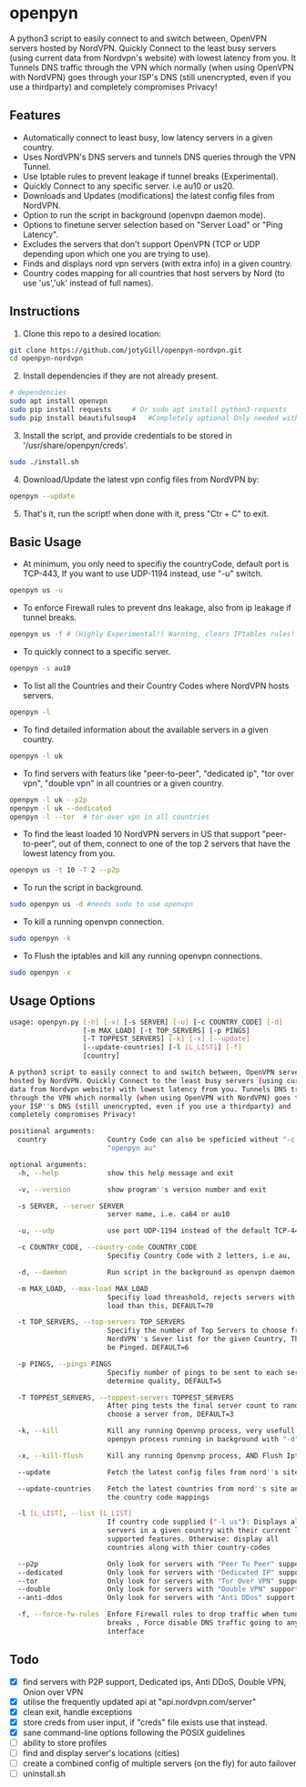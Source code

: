 # openpyn
A python3 script to easily connect to and switch between, OpenVPN servers hosted by NordVPN. Quickly Connect to the least busy servers (using current data from Nordvpn's website) with lowest latency from you. It Tunnels DNS traffic through the VPN which normally (when using OpenVPN with NordVPN) goes through your ISP's DNS (still unencrypted, even if you use a thirdparty) and completely compromises Privacy!

## Features
* Automatically connect to least busy, low latency servers in a given country.
* Uses NordVPN's DNS servers and tunnels DNS queries through the VPN Tunnel.
* Use Iptable rules to prevent leakage if tunnel breaks (Experimental).
* Quickly Connect to any specific server. i.e au10 or us20.
* Downloads and Updates (modifications) the latest config files from NordVPN.
* Option to run the script in background (openvpn daemon mode).
* Options to finetune server selection based on "Server Load" or "Ping Latency".
* Excludes the servers that don't support OpenVPN (TCP or UDP depending upon which one you are trying to use).
* Finds and displays nord vpn servers (with extra info) in a given country.
* Country codes mapping for all countries that host servers by Nord (to use 'us','uk' instead of full names).

## Instructions
1. Clone this repo to a desired location:
``` bash
git clone https://github.com/jotyGill/openpyn-nordvpn.git
cd openpyn-nordvpn
```
2. Install dependencies if they are not already present.
``` bash
# dependencies
sudo apt install openvpn
sudo pip install requests     # Or sudo apt install python3-requests
sudo pip install beautifulsoup4   #Completely optional Only needed with '--updateCountries'
```
3. Install the script, and provide credentials to be stored in '/usr/share/openpyn/creds'.
``` bash
sudo ./install.sh
```
4. Download/Update the latest vpn config files from NordVPN by:
``` bash
openpyn --update
```
5. That's it, run the script! when done with it, press "Ctr + C" to exit.

## Basic Usage
* At minimum, you only need to specifiy the countryCode, default port is TCP-443, If you want to use
UDP-1194 instead, use "-u" switch.
``` bash
openpyn us -u
```
* To enforce Firewall rules to prevent dns leakage, also from ip leakage if tunnel breaks.
``` bash
openpyn us -f # (Highly Experimental!) Warning, clears IPtables rules!
```
* To quickly connect to a specific server.
``` bash
openpyn -s au10
```
* To list all the Countries and their Country Codes where NordVPN hosts servers.
``` bash
openpyn -l
```
* To find detailed information about the available servers in a given country.
``` bash
openpyn -l uk
```
* To find servers with featurs like "peer-to-peer", "dedicated ip", "tor over vpn",
  "double vpn" in all countries or a given country.
``` bash
openpyn -l uk --p2p
openpyn -l uk --dedicated
openpyn -l --tor  # tor over vpn in all countries
```
* To find the least loaded 10 NordVPN servers in US that support "peer-to-peer", out
  of them, connect to one of the top 2 servers that have the lowest latency from you.
``` bash
openpyn us -t 10 -T 2 --p2p
```
* To run the script in background.
``` bash
sudo openpyn us -d #needs sudo to use openvpn
```
* To kill a running openvpn connection.
``` bash
sudo openpyn -k
```
* To Flush the iptables and kill any running openvpn connections.
``` bash
sudo openpyn -x
```

## Usage Options
``` bash
usage: openpyn.py [-h] [-v] [-s SERVER] [-u] [-c COUNTRY_CODE] [-d]
                  [-m MAX_LOAD] [-t TOP_SERVERS] [-p PINGS]
                  [-T TOPPEST_SERVERS] [-k] [-x] [--update]
                  [--update-countries] [-l [L_LIST]] [-f]
                  [country]

A python3 script to easily connect to and switch between, OpenVPN servers
hosted by NordVPN. Quickly Connect to the least busy servers (using current
data from Nordvpn website) with lowest latency from you. Tunnels DNS traffic
through the VPN which normally (when using OpenVPN with NordVPN) goes through
your ISP''s DNS (still unencrypted, even if you use a thirdparty) and
completely compromises Privacy!

positional arguments:
  country               Country Code can also be speficied without "-c," i.e
                        "openpyn au"

optional arguments:
  -h, --help            show this help message and exit

  -v, --version         show program''s version number and exit

  -s SERVER, --server SERVER
                        server name, i.e. ca64 or au10

  -u, --udp             use port UDP-1194 instead of the default TCP-443

  -c COUNTRY_CODE, --country-code COUNTRY_CODE
                        Specifiy Country Code with 2 letters, i.e au,

  -d, --daemon          Run script in the background as openvpn daemon

  -m MAX_LOAD, --max-load MAX_LOAD
                        Specifiy load threashold, rejects servers with more
                        load than this, DEFAULT=70

  -t TOP_SERVERS, --top-servers TOP_SERVERS
                        Specifiy the number of Top Servers to choose from the
                        NordVPN''s Sever list for the given Country, These will
                        be Pinged. DEFAULT=6

  -p PINGS, --pings PINGS
                        Specifiy number of pings to be sent to each server to
                        determine quality, DEFAULT=5

  -T TOPPEST_SERVERS, --toppest-servers TOPPEST_SERVERS
                        After ping tests the final server count to randomly
                        choose a server from, DEFAULT=3

  -k, --kill            Kill any running Openvnp process, very usefull to kill
                        openpyn process running in background with "-d" switch

  -x, --kill-flush      Kill any running Openvnp process, AND Flush Iptables

  --update              Fetch the latest config files from nord''s site

  --update-countries    Fetch the latest countries from nord''s site and update
                        the country code mappings

  -l [L_LIST], --list [L_LIST]
                        If country code supplied ("-l us"): Displays all
                        servers in a given country with their current load and
                        supported features. Otherwise: display all
                        countries along with thier country-codes

  --p2p                 Only look for servers with "Peer To Peer" support
  --dedicated           Only look for servers with "Dedicated IP" support
  --tor                 Only look for servers with "Tor Over VPN" support
  --double              Only look for servers with "Double VPN" support
  --anti-ddos           Only look for servers with "Anti DDos" support

  -f, --force-fw-rules  Enfore Firewall rules to drop traffic when tunnel
                        breaks , Force disable DNS traffic going to any other
                        interface
  ```
## Todo
- [x] find servers with P2P support, Dedicated ips, Anti DDoS, Double VPN, Onion over VPN
- [x] utilise the frequently updated api at "api.nordvpn.com/server"
- [x] clean exit, handle exceptions
- [x] store creds from user input, if "creds" file exists use that instead.
- [x] sane command-line options following the POSIX guidelines
- [ ] ability to store profiles
- [ ] find and display server's locations (cities)
- [ ] create a combined config of multiple servers (on the fly) for auto failover
- [ ] uninstall.sh
